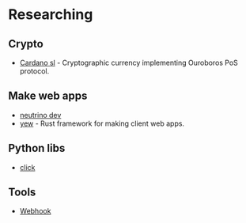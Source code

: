 # Researching
## Crypto
- [Cardano sl](https://github.com/input-output-hk/cardano-sl/) - Cryptographic currency implementing Ouroboros PoS protocol.

## Make web apps
- [neutrino dev](https://github.com/mozilla-neutrino/neutrino-dev)
- [yew](https://github.com/DenisKolodin/yew) - Rust framework for making client web apps.

## Python libs
- [click](http://click.pocoo.org/5/)

## Tools
- [Webhook](https://github.com/adnanh/webhook)